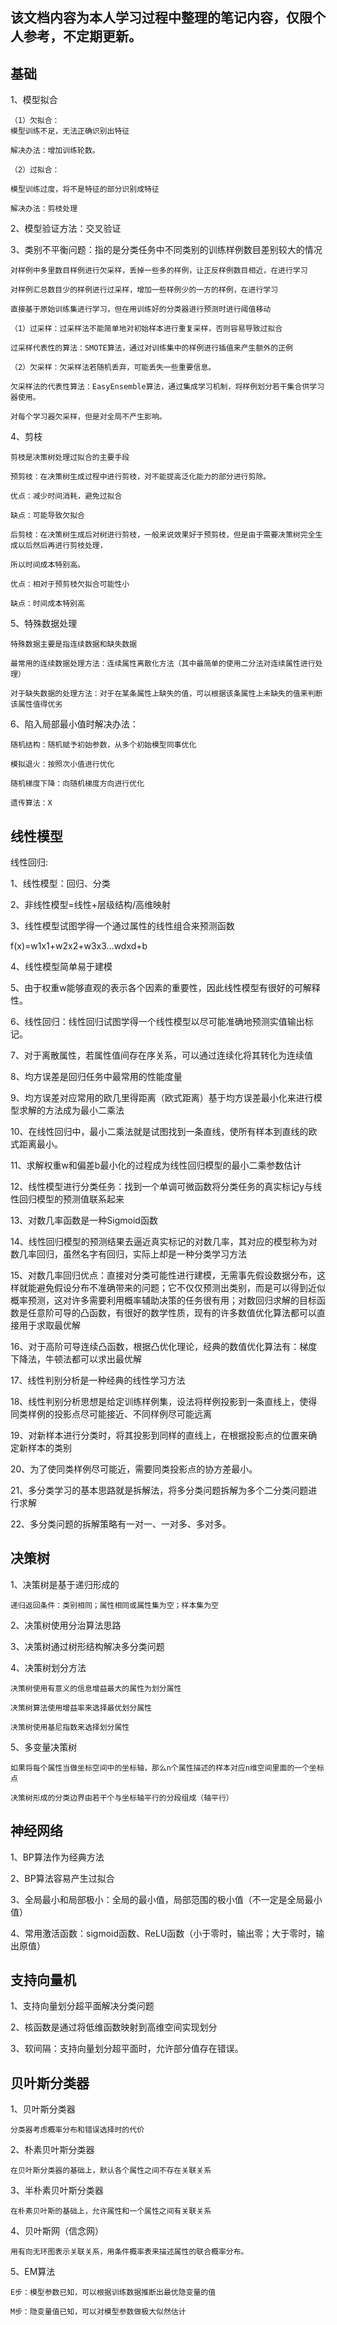 ## 该文档内容为本人学习过程中整理的笔记内容，仅限个人参考，不定期更新。
## 基础

1、模型拟合

    （1）欠拟合：
    模型训练不足，无法正确识别出特征
  
    解决办法：增加训练轮数。
    
    （2）过拟合：

    模型训练过度，将不是特征的部分识别成特征
    
    解决办法：剪枝处理
    
2、模型验证方法：交叉验证

3、类别不平衡问题：指的是分类任务中不同类别的训练样例数目差别较大的情况

    对样例中多里数目样例进行欠采样，丢掉一些多的样例，让正反样例数目相近，在进行学习

    对样例汇总数目少的样例进行过采样，增加一些样例少的一方的样例，在进行学习

    直接基于原始训练集进行学习，但在用训练好的分类器进行预测时进行阈值移动

    （1）过采样：过采样法不能简单地对初始样本进行重复采样，否则容易导致过拟合
     
    过采样代表性的算法：SMOTE算法，通过对训练集中的样例进行插值来产生额外的正例

    （2）欠采样：欠采样法若随机丢弃，可能丢失一些重要信息。

    欠采样法的代表性算法：EasyEnsemble算法，通过集成学习机制，将样例划分若干集合供学习器使用。
    
    对每个学习器欠采样，但是对全局不产生影响。
   
4、剪枝
    
    剪枝是决策树处理过拟合的主要手段
    
    预剪枝：在决策树生成过程中进行剪枝，对不能提高泛化能力的部分进行剪除。
    
    优点：减少时间消耗，避免过拟合
    
    缺点：可能导致欠拟合
    
    后剪枝：在决策树生成后对树进行剪枝，一般来说效果好于预剪枝，但是由于需要决策树完全生成以后然后再进行剪枝处理，
    
    所以时间成本特别高。
    
    优点：相对于预剪枝欠拟合可能性小
    
    缺点：时间成本特别高
    
5、特殊数据处理

    特殊数据主要是指连续数据和缺失数据
    
    最常用的连续数据处理方法：连续属性离散化方法（其中最简单的使用二分法对连续属性进行处理）
    
    对于缺失数据的处理方法：对于在某条属性上缺失的值，可以根据该条属性上未缺失的值来判断该属性值得优劣
    
6、陷入局部最小值时解决办法：
     
    随机结构：随机赋予初始参数，从多个初始模型同事优化
        
    模拟退火：按照次小值进行优化
        
    随机梯度下降：向随机梯度方向进行优化
        
    遗传算法：X

## 线性模型

   线性回归:

   1、线性模型：回归、分类
     
   2、非线性模型=线性+层级结构/高维映射
     
   3、线性模型试图学得一个通过属性的线性组合来预测函数
   
   f(x)=w1x1+w2x2+w3x3...wdxd+b
   
   4、线性模型简单易于建模
   
   5、由于权重w能够直观的表示各个因素的重要性，因此线性模型有很好的可解释性。
   
   6、线性回归：线性回归试图学得一个线性模型以尽可能准确地预测实值输出标记。
   
   7、对于离散属性，若属性值间存在序关系，可以通过连续化将其转化为连续值
   
   8、均方误差是回归任务中最常用的性能度量
   
   9、均方误差对应常用的欧几里得距离（欧式距离）基于均方误差最小化来进行模型求解的方法成为最小二乘法
   
   10、在线性回归中，最小二乘法就是试图找到一条直线，使所有样本到直线的欧式距离最小。
   
   11、求解权重w和偏差b最小化的过程成为线性回归模型的最小二乘参数估计
   
   12、线性模型进行分类任务：找到一个单调可微函数将分类任务的真实标记y与线性回归模型的预测值联系起来
   
   13、对数几率函数是一种Sigmoid函数
   
   14、线性回归模型的预测结果去逼近真实标记的对数几率，其对应的模型称为对数几率回归，虽然名字有回归，实际上却是一种分类学习方法
   
   15、对数几率回归优点：直接对分类可能性进行建模，无需事先假设数据分布，这样就能避免假设分布不准确带来的问题；它不仅仅预测出类别，而是可以得到近似概率预测，这对许多需要利用概率辅助决策的任务很有用；对数回归求解的目标函数是任意阶可导的凸函数，有很好的数学性质，现有的许多数值优化算法都可以直接用于求取最优解
   
   16、对于高阶可导连续凸函数，根据凸优化理论，经典的数值优化算法有：梯度下降法，牛顿法都可以求出最优解
   
   17、线性判别分析是一种经典的线性学习方法
   
   18、线性判别分析思想是给定训练样例集，设法将样例投影到一条直线上，使得同类样例的投影点尽可能接近、不同样例尽可能远离
   
   19、对新样本进行分类时，将其投影到同样的直线上，在根据投影点的位置来确定新样本的类别
   
   20、为了使同类样例尽可能近，需要同类投影点的协方差最小。
   
   21、多分类学习的基本思路就是拆解法，将多分类问题拆解为多个二分类问题进行求解
   
   22、多分类问题的拆解策略有一对一、一对多、多对多。
   

## 决策树

1、决策树是基于递归形成的

    递归返回条件：类别相同；属性相同或属性集为空；样本集为空

2、决策树使用分治算法思路

3、决策树通过树形结构解决多分类问题

4、决策树划分方法
    
    决策树使用有意义的信息增益最大的属性为划分属性

    决策树算法使用增益率来选择最优划分属性
    
    决策树使用基尼指数来选择划分属性
    
 5、多变量决策树
    
    如果将每个属性当做坐标空间中的坐标轴，那么n个属性描述的样本对应n维空间里面的一个坐标点
    
    决策树形成的分类边界由若干个与坐标轴平行的分段组成（轴平行）
    
## 神经网络

1、BP算法作为经典方法

2、BP算法容易产生过拟合

3、全局最小和局部极小：全局的最小值，局部范围的极小值（不一定是全局最小值）
        
4、常用激活函数：sigmoid函数、ReLU函数（小于零时，输出零；大于零时，输出原值）

## 支持向量机

1、支持向量划分超平面解决分类问题

2、核函数是通过将低维函数映射到高维空间实现划分

3、软间隔：支持向量划分超平面时，允许部分值存在错误。

## 贝叶斯分类器

1、贝叶斯分类器

    分类器考虑概率分布和错误选择时的代价

2、朴素贝叶斯分类器

    在贝叶斯分类器的基础上，默认各个属性之间不存在关联关系

3、半朴素贝叶斯分类器

    在朴素贝叶斯的基础上，允许属性和一个属性之间有关联关系

4、贝叶斯网（信念网）

    用有向无环图表示关联关系，用条件概率表来描述属性的联合概率分布。
    
5、EM算法

    E步：模型参数已知，可以根据训练数据推断出最优隐变量的值
    
    M步：隐变量值已知，可以对模型参数做极大似然估计


